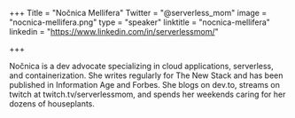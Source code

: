 +++
Title = "Nočnica Mellifera"
Twitter = "@serverless_mom"
image = "nocnica-mellifera.png"
type = "speaker"
linktitle = "nocnica-mellifera"
linkedin = "https://www.linkedin.com/in/serverlessmom/"

+++

Nočnica is a dev advocate specializing in cloud applications, serverless, and containerization. She writes regularly for The New Stack and has been published in Information Age and Forbes. She blogs on dev.to, streams on twitch at twitch.tv/serverlessmom, and spends her weekends caring for her dozens of houseplants.
